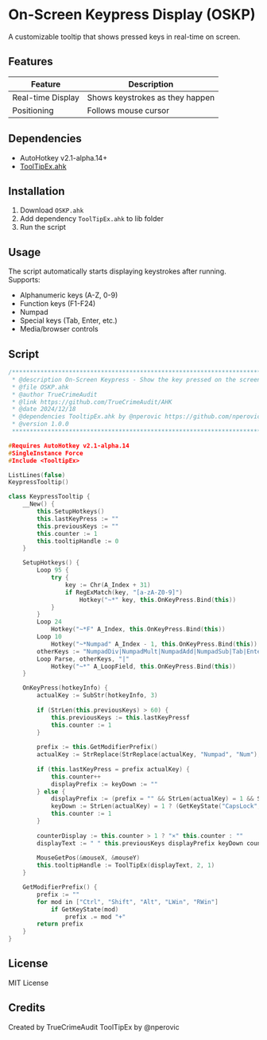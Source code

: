 # On-Screen Keypress Display (OSKP)

A customizable tooltip that shows pressed keys in real-time on screen.

## Features

| Feature | Description |
|---------|-------------|
| Real-time Display | Shows keystrokes as they happen |
| Positioning | Follows mouse cursor |

## Dependencies

- AutoHotkey v2.1-alpha.14+
- [ToolTipEx.ahk](https://github.com/nperovic/ToolTipEx)

## Installation

1. Download `OSKP.ahk` 
2. Add dependency `ToolTipEx.ahk` to lib folder
3. Run the script

## Usage

The script automatically starts displaying keystrokes after running. Supports:

- Alphanumeric keys (A-Z, 0-9)
- Function keys (F1-F24) 
- Numpad
- Special keys (Tab, Enter, etc.)
- Media/browser controls

## Script

```cpp
/************************************************************************
 * @description On-Screen Keypress - Show the key pressed on the screen as a tooltip  
 * @file OSKP.ahk
 * @author TrueCrimeAudit
 * @link https://github.com/TrueCrimeAudit/AHK
 * @date 2024/12/18
 * @dependencies TooltipEx.ahk by @nperovic https://github.com/nperovic/ToolTipEx
 * @version 1.0.0
 ***********************************************************************/

#Requires AutoHotkey v2.1-alpha.14
#SingleInstance Force
#Include <TooltipEx>

ListLines(false)
KeypressTooltip()

class KeypressTooltip {
    __New() {
        this.SetupHotkeys()
        this.lastKeyPress := ""
        this.previousKeys := ""
        this.counter := 1
        this.tooltipHandle := 0
    }

    SetupHotkeys() {
        Loop 95 {
            try {
                key := Chr(A_Index + 31)
                if RegExMatch(key, "[a-zA-Z0-9]")
                    Hotkey("~*" key, this.OnKeyPress.Bind(this))
            }
        }
        Loop 24
            Hotkey("~*F" A_Index, this.OnKeyPress.Bind(this))
        Loop 10
            Hotkey("~*Numpad" A_Index - 1, this.OnKeyPress.Bind(this))
        otherKeys := "NumpadDiv|NumpadMult|NumpadAdd|NumpadSub|Tab|Enter|Esc|BackSpace|Del|Insert|Home|End|PgUp|PgDn|Up|Down|Left|Right|ScrollLock|CapsLock|NumLock|Pause|Space|NumpadDot|NumpadEnter|Media_Play_Pause|Volume_Mute|Volume_Up|Volume_Down|Browser_Home|AppsKey|PrintScreen|Sleep"
        Loop Parse, otherKeys, "|"
            Hotkey("~*" A_LoopField, this.OnKeyPress.Bind(this))
    }

    OnKeyPress(hotkeyInfo) {
        actualKey := SubStr(hotkeyInfo, 3)
        
        if (StrLen(this.previousKeys) > 60) {
            this.previousKeys := this.lastKeyPressf
            this.counter := 1
        }
        
        prefix := this.GetModifierPrefix()
        actualKey := StrReplace(StrReplace(actualKey, "Numpad", "Num"), "&", "&&")
        
        if (this.lastKeyPress = prefix actualKey) {
            this.counter++
            displayPrefix := keyDown := ""
        } else {
            displayPrefix := (prefix = "" && StrLen(actualKey) = 1 && StrLen(this.lastKeyPress) = 1) || this.previousKeys = "" ? prefix : " " prefix
            keyDown := StrLen(actualKey) = 1 ? (GetKeyState("CapsLock", "T") ? Format("{:U}", actualKey) : Format("{:L}", actualKey)) : actualKey
            this.counter := 1
        }
        
        counterDisplay := this.counter > 1 ? "×" this.counter : ""
        displayText := " " this.previousKeys displayPrefix keyDown counterDisplay " "
        
        MouseGetPos(&mouseX, &mouseY)
        this.tooltipHandle := ToolTipEx(displayText, 2, 1)
    }

    GetModifierPrefix() {
        prefix := ""
        for mod in ["Ctrl", "Shift", "Alt", "LWin", "RWin"]
            if GetKeyState(mod)
                prefix .= mod "+"
        return prefix
    }
}
```

## License

MIT License

## Credits

Created by TrueCrimeAudit
ToolTipEx by @nperovic
